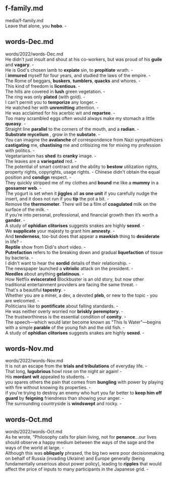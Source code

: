 ## f-family.md ## 
media/f-family.md  
Leave that alone, you **hobo**. -  

## words-Dec.md ## 
words/2022/words-Dec.md  
He didn't just insult and shout at his co-workers, but was proud of his **guile** and **vagary**. -  
He is God's chosen lamb to **expiate** sin, to **propitiate** wrath. -  
I **immured** myself for four years, and studied the laws of the empire. -  
The Rome of beggars, **buskers**, **tumblers**, **quacks** and whores. -  
This kind of freedom is **licentious**. -  
The hills are covered in **lush** green vegetation. -  
The ring was only **plated** (with gold). -  
I can't permit you to **temporize** any longer. -  
He watched her with **unremitting** attention. -  
He was acclaimed for his acerbic wit and **repartee**. -  
Too many scrambled eggs often would always make my stomach a little **queasy**. -  
Straight line **parallel** to the corners of the mouth, and a **radian**. -  
**Substrate** **mycelium** , grow in the **substate**. -  
You can imagine the **avalanche** of correspondence from Nazi sympathizers **castigating** me, **chastising** me and critisizing me for mixing my profession with politics. -  
Vegetarianism has **shed** its **cranky** image. -  
The leaves are a **variegated** red. -  
The potential of smart contract and the ability to **bestow** utilization rights, property rights, copyrights, usage rights. - 
Chinese didn't obtain the equal position and **condign** respect. -  
They quickly stripped me of my clothes and **bound** me like a **mummy** in a **gossamer web**. -  
The yogurt is set when it **jiggles** all **as one unit** if you carefully nudge the insert, and it does not run if you **tip** the pot a bit. -  
Remove the **thermometer**. There will be a film of **coagulated** milk on the surface of the milk. -  
If you’re into personal, professional, and financial growth then it’s worth a **gander**. -  
A study of **ophidian** **clitorises** suggests snakes are highly **sexed**. -  
We **supplicate** your majesty to grant him **amnesty**. -  
And **tenderness**, too-but does that appear a **mawkish** thing to **desiderate** in life? -  
**Reptile** show from Didi's short video. -  
**Putrefaction** refers to the breaking down and gradual **liquefaction** of tissue by bacteria. -  
I didn't want to hear the **sordid** details of their relationship. -  
The newspaper launched a **vitriolic** attack on the president. -  
**Needles** about anything **gelatinous**. -  
How Netflix **eviscerated** Blockbuster is an old story, but now other traditional entertainment providers are facing the same threat. -  
That's a beautiful **tapestry**. -  
Whether you are a miner, a dev, a devoted **pleb**, or new to the topic - you are welcomed. -  
Politicians like to **pontificate** about falling standards. -  
He was neither overly worried nor **briskly** **peremptory**. -  
The trustworthiness is the essential condition of **comity**. -  
The speech—which would later become known as "This Is Water"—begins with a simple **parable** of the young fish and the old fish. -  
A study of **ophidian** **clitorises** suggests snakes are highly **sexed**. -  

## words-Nov.md ## 
words/2022/words-Nov.md  
It is not an escape from the **trials and tribulations** of everyday life. -  
That long, **lugubrious** howl rose on the night air again! -  
His **mordant** **wit** appealed to students. -  
you spares others the pain that comes from **bungling** with power by playing with fire without knowing its properties. -  
if you're trying to destroy an enemy who hurt you far better to **keep him off guard** by **feigning** friendness than showing your anger. -  
The surrounding countryside is **windswept** and rocky. -  

## words-Oct.md ## 
words/2022/words-Oct.md  
As he wrote, “Philosophy calls for plain living, not for **penance**…our lives should observe a happy medium between the ways of the sage and the ways of the world at large. -  
Although this was **obliquely** phrased, the big two were poor decisionmaking on behalf of Russia (invading Ukraine) and Europe generally (being fundamentally unserious about power policy), leading to **ripples** that would affect the price of inputs to many participants in the Japanese grid. -  
